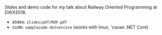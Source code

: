 Slides and demo code for my talk about Railway Oriented Programming at DWX2018.

- slides: `slides/pdf/ROP.pdf`
- code: `samplecode-dotnetcore` (works with linux, 'cause .NET Core)

